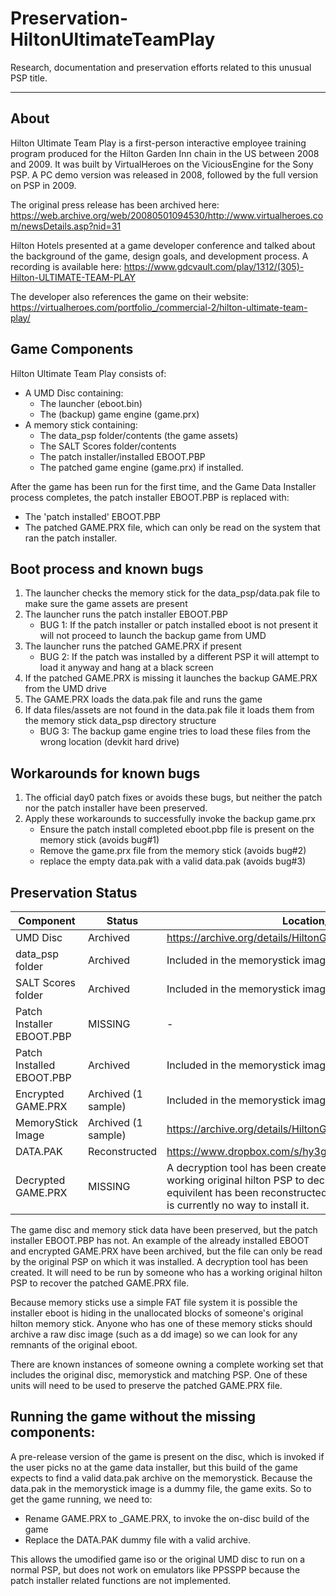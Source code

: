 # Preservation-HiltonUltimateTeamPlay
Research, documentation and preservation efforts related to this unusual PSP title.

------
## About
Hilton Ultimate Team Play is a first-person interactive employee training program produced for the Hilton Garden Inn chain in the US between 2008 and 2009.  It was built by VirtualHeroes on the ViciousEngine for the Sony PSP.  A PC demo version was released in 2008, followed by the full version on PSP in 2009. 

The original press release has been archived here:
https://web.archive.org/web/20080501094530/http://www.virtualheroes.com/newsDetails.asp?nid=31

Hilton Hotels presented at a game developer conference and talked about the background of the game, design goals, and development process. A recording is available here:
https://www.gdcvault.com/play/1312/(305)-Hilton-ULTIMATE-TEAM-PLAY

The developer also references the game on their website:
https://virtualheroes.com/portfolio_/commercial-2/hilton-ultimate-team-play/

## Game Components
Hilton Ultimate Team Play consists of:
  - A UMD Disc containing:
    - The launcher (eboot.bin)
    - The (backup) game engine (game.prx)
  - A memory stick containing:
    - The data_psp folder/contents (the game assets)
    - The SALT Scores folder/contents
    - The patch installer/installed EBOOT.PBP
    - The patched game engine (game.prx) if installed.

After the game has been run for the first time, and the Game Data Installer process completes, the patch installer EBOOT.PBP is replaced with:
  - The 'patch installed' EBOOT.PBP
  - The patched GAME.PRX file, which can only be read on the system that ran the patch installer.

## Boot process and known bugs
  1. The launcher checks the memory stick for the data_psp/data.pak file to make sure the game assets are present
  2. The launcher runs the patch installer EBOOT.PBP
     * BUG 1: If the patch installer or patch installed eboot is not present it will not proceed to launch the backup game from UMD
  3. The launcher runs the patched GAME.PRX if present
     * BUG 2: If the patch was installed by a different PSP it will attempt to load it anyway and hang at a black screen
  4. If the patched GAME.PRX is missing it launches the backup GAME.PRX from the UMD drive
  5. The GAME.PRX loads the data.pak file and runs the game
  6. If data files/assets are not found in the data.pak file it loads them from the memory stick data_psp directory structure
     * BUG 3: The backup game engine tries to load these files from the wrong location (devkit hard drive)
    
## Workarounds for known bugs
  1. The official day0 patch fixes or avoids these bugs, but neither the patch nor the patch installer have been preserved.
  2. Apply these workarounds to successfully invoke the backup game.prx
     * Ensure the patch install completed eboot.pbp file is present on the memory stick (avoids bug#1)
     * Remove the game.prx file from the memory stick (avoids bug#2)
     * replace the empty data.pak with a valid data.pak (avoids bug#3)

## Preservation Status
|Component|Status|Location/Notes|
|---------|------|--------|
|UMD Disc       |Archived|https://archive.org/details/HiltonGardenInnUltimateTeamPlayUSA|
|data_psp folder|Archived|Included in the memorystick image on archive.org|
|SALT Scores folder|Archived|Included in the memorystick image on archive.org|
|Patch Installer EBOOT.PBP|MISSING|-|
|Patch Installed EBOOT.PBP|Archived|Included in the memorystick image on archive.org|
|Encrypted GAME.PRX|Archived (1 sample)|Included in the memorystick image on archive.org|
|MemoryStick Image|Archived (1 sample)|https://archive.org/details/HiltonGardenInnUltimateTeamPlayUSA|
|DATA.PAK|Reconstructed| https://www.dropbox.com/s/hy3gz4sxdjmtaeu/data.pak?dl=1 |
|Decrypted GAME.PRX|MISSING|A decryption tool has been created, but it must be run on a working original hilton PSP to decrypt the .PRX.  A functional equivilent has been reconstructed that patches bug #3 but there is currently no way to install it.|


The game disc and memory stick data have been preserved, but the patch installer EBOOT.PBP has not.  An example of the already installed EBOOT and encrypted GAME.PRX have been archived, but the file can only be read by the original PSP on which it was installed.  A decryption tool has been created. It will need to be run by someone who has a working original hilton PSP to recover the patched GAME.PRX file.

Because memory sticks use a simple FAT file system it is possible the installer eboot is hiding in the unallocated blocks of someone's original hilton memory stick.  Anyone who has one of these memory sticks should archive a raw disc image (such as a dd image) so we can look for any remnants of the original eboot.

There are known instances of someone owning a complete working set that includes the original disc, memorystick and matching PSP.  One of these units will need to be used to preserve the patched GAME.PRX file.

## Running the game without the missing components:
A pre-release version of the game is present on the disc, which is invoked if the user picks no at the game data installer, but this build of the game expects to find a valid data.pak archive on the memorystick.  Because the data.pak in the memorystick image is a dummy file, the game exits.  So to get the game running, we need to:
  - Rename GAME.PRX to _GAME.PRX, to invoke the on-disc build of the game
  - Replace the DATA.PAK dummy file with a valid archive.

This allows the umodified game iso or the original UMD disc to run on a normal PSP, but does not work on emulators like PPSSPP because the patch installer related functions are not implemented.  

